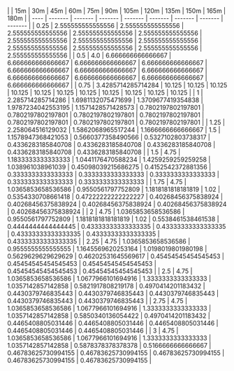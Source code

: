 | | 15m | 30m | 45m | 60m | 75m | 90m | 105m | 120m | 135m | 150m | 165m | 180m | 
| ---- | ------- | ------- | ------- | ------- | ------- | ------- | ------- | ------- |
| 0.25 | 2.555555555555556 | 2.555555555555556 | 2.555555555555556 | 2.555555555555556 | 2.555555555555556 | 2.555555555555556 | 2.555555555555556 | 2.555555555555556 | 2.555555555555556 | 2.555555555555556 | 2.555555555555556 | 2.555555555555556 | 
| 0.5 | 4.0 | 6.666666666666667 | 6.666666666666667 | 6.666666666666667 | 6.666666666666667 | 6.666666666666667 | 6.666666666666667 | 6.666666666666667 | 6.666666666666667 | 6.666666666666667 | 6.666666666666667 | 6.666666666666667 | 
| 0.75 | 3.4285714285714284 | 10.125 | 10.125 | 10.125 | 10.125 | 10.125 | 10.125 | 10.125 | 10.125 | 10.125 | 10.125 | 10.125 | 
| 1 | 2.285714285714286 | 1.6981132075471699 | 1.3709677419354838 | 1.9787234042553195 | 1.1571428571428573 | 0.7802197802197801 | 0.7802197802197801 | 0.7802197802197801 | 0.7802197802197801 | 0.7802197802197801 | 0.7802197802197801 | 0.7802197802197801 | 
| 1.25 | 2.258064516129032 | 1.5862068965517244 | 1.1666666666666667 | 1.5 | 1.1578947368421053 | 0.5660377358490566 | 0.5327102803738317 | 0.4336283185840708 | 0.4336283185840708 | 0.4336283185840708 | 0.4336283185840708 | 0.4336283185840708 | 
| 1.5 | 4.75 | 1.1833333333333333 | 1.0441176470588234 | 1.4259259259259258 | 1.038961038961039 | 0.45098039215686275 | 0.4152542372881356 | 0.3333333333333333 | 0.3333333333333333 | 0.3333333333333333 | 0.3333333333333333 | 0.3333333333333333 | 
| 1.75 | 4.75 | 1.0365853658536586 | 0.9550561797752809 | 1.1818181818181819 | 1.02 | 0.5354330708661418 | 0.47222222222222227 | 0.40268456375838924 | 0.40268456375838924 | 0.40268456375838924 | 0.40268456375838924 | 0.40268456375838924 | 
| 2 | 4.75 | 1.0365853658536586 | 0.9550561797752809 | 1.1818181818181819 | 1.02 | 0.5538461538461538 | 0.4444444444444445 | 0.43333333333333335 | 0.43333333333333335 | 0.43333333333333335 | 0.43333333333333335 | 0.43333333333333335 | 
| 2.25 | 4.75 | 1.0365853658536586 | 0.9555555555555555 | 1.1645569620253164 | 1.0198019801980198 | 0.5629629629629629 | 0.46202531645569617 | 0.45454545454545453 | 0.45454545454545453 | 0.45454545454545453 | 0.45454545454545453 | 0.45454545454545453 | 
| 2.5 | 4.75 | 1.0365853658536586 | 1.0677966101694916 | 1.3333333333333333 | 1.0357142857142858 | 0.5821917808219178 | 0.4970414201183432 | 0.4430379746835443 | 0.4430379746835443 | 0.4430379746835443 | 0.4430379746835443 | 0.4430379746835443 | 
| 2.75 | 4.75 | 1.0365853658536586 | 1.0677966101694916 | 1.3333333333333333 | 1.0357142857142858 | 0.5850340136054422 | 0.4970414201183432 | 0.4465408805031446 | 0.4465408805031446 | 0.4465408805031446 | 0.4465408805031446 | 0.4465408805031446 | 
| 3 | 4.75 | 1.0365853658536586 | 1.0677966101694916 | 1.3333333333333333 | 1.0357142857142858 | 0.5878378378378378 | 0.5166666666666667 | 0.46783625730994155 | 0.46783625730994155 | 0.46783625730994155 | 0.46783625730994155 | 0.46783625730994155 | 
